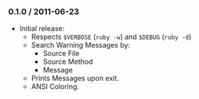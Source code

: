 ### 0.1.0 / 2011-06-23

* Initial release:
  * Respects `$VERBOSE` (`ruby -w`) and `$DEBUG` (`ruby -d`)
  * Search Warning Messages by:
    * Source File
    * Source Method
    * Message
  * Prints Messages upon exit.
  * ANSI Coloring.

